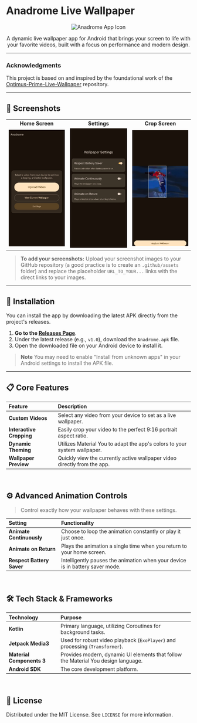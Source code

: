 # Anadrome Live Wallpaper

<p align="center">
  <img src="https://i.ibb.co/ZR2YgHDr/app-logo.png" alt="Anadrome App Icon" width="150"/>
</p>

<p align="center">
  A dynamic live wallpaper app for Android that brings your screen to life with your favorite videos, built with a focus on performance and modern design.
</p>

---

### **Acknowledgments**

This project is based on and inspired by the foundational work of the [Optimus-Prime-Live-Wallpaper](https://github.com/dopetpoc126/Optimus-Prime-Live-Wallpaper) repository.

---

## 📸 Screenshots

<table>
  <tr>
    <td align="center"><b>Home Screen</b></td>
    <td align="center"><b>Settings</b></td>
     <td align="center"><b>Crop Screen</b></td>
  </tr>
  <tr>
    <td><img src="https://github.com/dopetpoc126/Anadrome/blob/main/.github/assets/homescreen.jpg" alt="Home Screen" width="250"/></td>
    <td><img src="https://github.com/dopetpoc126/Anadrome/blob/main/.github/assets/settingscreen.jpg" alt="Settings Screen" width="250"/></td>
    <td><img src="https://github.com/dopetpoc126/Anadrome/blob/main/.github/assets/cropscreen.jpg" alt="Crop Screen" width="250"/></td>
  </tr>
</table>

> **To add your screenshots:** Upload your screenshot images to your GitHub repository (a good practice is to create an `.github/assets` folder) and replace the placeholder `URL_TO_YOUR...` links with the direct links to your images.

---

## 🚀 Installation

You can install the app by downloading the latest APK directly from the project's releases.

1.  **Go to the [Releases Page](https://github.com/dopetpoc126/Anadrome/releases)**.
2.  Under the latest release (e.g., `v1.0`), download the `Anadrome.apk` file.
3.  Open the downloaded file on your Android device to install it.

> **Note**
> You may need to enable "Install from unknown apps" in your Android settings to install the APK file.

---

## 📋 Core Features

| Feature | Description |
| :--- | :--- |
| **Custom Videos** | Select any video from your device to set as a live wallpaper. |
| **Interactive Cropping** | Easily crop your video to the perfect 9:16 portrait aspect ratio. |
| **Dynamic Theming** | Utilizes Material You to adapt the app's colors to your system wallpaper. |
| **Wallpaper Preview** | Quickly view the currently active wallpaper video directly from the app. |

<br>

## ⚙️ Advanced Animation Controls

> Control exactly how your wallpaper behaves with these settings.

| Setting | Functionality |
| :--- | :--- |
| **Animate Continuously** | Choose to loop the animation constantly or play it just once. |
| **Animate on Return** | Plays the animation a single time when you return to your home screen. |
| **Respect Battery Saver** | Intelligently pauses the animation when your device is in battery saver mode. |

<br>

## 🛠️ Tech Stack & Frameworks

| Technology | Purpose |
| :--- | :--- |
| **Kotlin** | Primary language, utilizing Coroutines for background tasks. |
| **Jetpack Media3** | Used for robust video playback (`ExoPlayer`) and processing (`Transformer`). |
| **Material Components 3** | Provides modern, dynamic UI elements that follow the Material You design language. |
| **Android SDK** | The core development platform. |

<br>

## 📄 License

Distributed under the MIT License. See `LICENSE` for more information.
